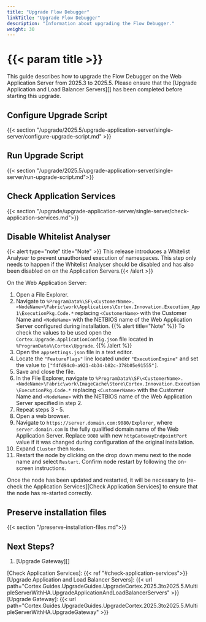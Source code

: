 ```yaml
---
title: "Upgrade Flow Debugger"
linkTitle: "Upgrade Flow Debugger"
description: "Information about upgrading the Flow Debugger."
weight: 30
---
```


# {{< param title >}}

This guide describes how to upgrade the Flow Debugger on the Web Application Server from 2025.3 to 2025.5. Please ensure that the [Upgrade Application and Load Balancer Servers][] has been completed before starting this upgrade.

## Configure Upgrade Script

{{< section "/upgrade/2025.5/upgrade-application-server/single-server/configure-upgrade-script.md" >}}

## Run Upgrade Script

{{< section "/upgrade/2025.5/upgrade-application-server/single-server/run-upgrade-script.md">}}

## Check Application Services

{{< section "/upgrade/upgrade-application-server/single-server/check-application-services.md">}}

## Disable Whitelist Analyser

   {{< alert type="note" title="Note" >}} This release introduces a Whitelist Analyser to prevent unauthorised execution of namespaces. This step only needs to happen if the Whitelist Analyser should be disabled and has also been disabled on on the Application Servers.{{< /alert >}}

On the Web Application Server:

1. Open a File Explorer.
1. Navigate to `%ProgramData%\SF\<CustomerName>.<NodeName>\Fabric\work\Applications\Cortex.Innovation.Execution_App1\ExecutionPkg.Code.*` replacing `<CustomerName>` with the Customer Name and `<NodeName>` with the NETBIOS name of the Web Application Server configured during installation.
    {{% alert title="Note" %}}
To check the values to be used open the `Cortex.Upgrade.ApplicationConfig.json` file located in `%ProgramData%\Cortex\Upgrade`.
    {{% /alert %}}
1. Open the `appsettings.json` file in a text editor.
1. Locate the `"FeatureFlags"` line located under `"ExecutionEngine"` and set the value to `["f4fd94c0-a921-4b34-b82c-378b05e91555"]`.
1. Save and close the file.
1. In the File Explorer, navigate to `%ProgramData%\SF\<CustomerName>.<NodeName>\Fabric\work\ImageCache\Store\Cortex.Innovation.Execution\ExecutionPkg.Code.*` replacing `<CustomerName>` with the Customer Name and `<NodeName>` with the NETBIOS name of the Web Application Server specified in step 2.
1. Repeat steps 3 - 5.
1. Open a web browser.
1. Navigate to `https://server.domain.com:9080/Explorer`, where `server.domain.com` is the fully qualified domain name of the Web Application Server. Replace `9080` with new `httpGatewayEndpointPort` value if it was changed during configuration of the original installation.
1. Expand `Cluster` then `Nodes`.
1. Restart the node by clicking on the drop down menu next to the node name and select `Restart`. Confirm node restart by following the on-screen instructions.

Once the node has been updated and restarted, it will be necessary to [re-check the Application Services][Check Application Services] to ensure that the node has re-started correctly.

## Preserve installation files

{{< section "/preserve-installation-files.md">}}

## Next Steps?

1. [Upgrade Gateway][]

[Check Application Services]: {{< ref "#check-application-services">}}
[Upgrade Application and Load Balancer Servers]: {{< url path="Cortex.Guides.UpgradeGuides.UpgradeCortex.2025.3to2025.5.MultipleServerWithHA.UpgradeApplicationAndLoadBalancerServers" >}}
[Upgrade Gateway]: {{< url path="Cortex.Guides.UpgradeGuides.UpgradeCortex.2025.3to2025.5.MultipleServerWithHA.UpgradeGateway" >}}
